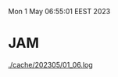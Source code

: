 Mon  1 May 06:55:01 EEST 2023
# JAM
<a href='./cache/202305/01_06.log'>./cache/202305/01_06.log</a>
